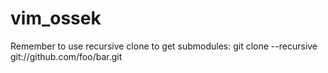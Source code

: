 # vim_ossek

Remember to use recursive clone to get submodules:
git clone --recursive git://github.com/foo/bar.git
